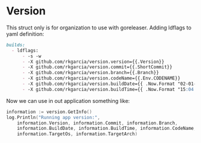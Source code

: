 # Version

This struct only is for organization to use with goreleaser.
Adding ldflags to yaml definition:

```markdown
builds:
  - ldflags:
      - -s -w
      - -X github.com/rkgarcia/version.version={{.Version}}
      - -X github.com/rkgarcia/version.commit={{.ShortCommit}}
      - -X github.com/rkgarcia/version.branch={{.Branch}}
      - -X github.com/rkgarcia/version.codeName={{.Env.CODENAME}}
      - -X github.com/rkgarcia/version.buildDate={{ .Now.Format "02-01-2006" }}
      - -X github.com/rkgarcia/version.buildTime={{ .Now.Format "15:04:05" }}
```

Now we can use in out application something like:
```go
information := version.GetInfo()
log.Println("Running app version:",
    information.Version, information.Commit, information.Branch,
    information.BuildDate, information.BuildTime, information.CodeName,
    information.TargetOs, information.TargetArch)
```